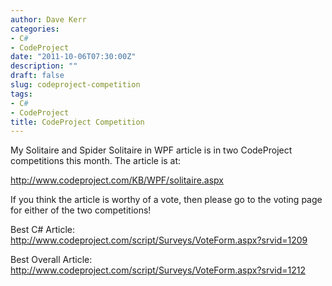 ```yaml
---
author: Dave Kerr
categories:
- C#
- CodeProject
date: "2011-10-06T07:30:00Z"
description: ""
draft: false
slug: codeproject-competition
tags:
- C#
- CodeProject
title: CodeProject Competition
---
```



<p class="MsoNormal">My Solitaire and Spider Solitaire in WPF article is in two CodeProject competitions this month. The article is at:</p>
<p class="MsoNormal"><a href="http://www.codeproject.com/KB/WPF/solitaire.aspx">http://www.codeproject.com/KB/WPF/solitaire.aspx</a></p>
<p class="MsoNormal">If you think the article is worthy of a vote, then please go to the voting page for either of the two competitions!</p>
<p class="MsoNormal">Best C# Article: <a href="http://www.codeproject.com/script/Surveys/VoteForm.aspx?srvid=1209">http://www.codeproject.com/script/Surveys/VoteForm.aspx?srvid=1209</a></p>
<p class="MsoNormal">Best Overall Article: <a href="http://www.codeproject.com/script/Surveys/VoteForm.aspx?srvid=1212">http://www.codeproject.com/script/Surveys/VoteForm.aspx?srvid=1212</a></p>

